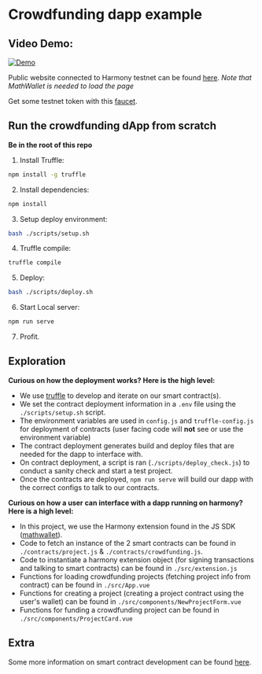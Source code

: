 # Crowdfunding dapp example

## Video Demo:

[![Demo](http://img.youtube.com/vi/YWd3_6voM90/0.jpg)](https://www.youtube.com/watch?v=YWd3_6voM90 "Demo")

Public website connected to Harmony testnet can be found [here](https://crowdfunding-testnet.s3-us-west-1.amazonaws.com/index.html).
*Note that MathWallet is needed to load the page*

Get some testnet token with this [faucet](https://onefaucet.ibriz.ai/).

## Run the crowdfunding dApp from scratch 
**Be in the root of this repo**
1) Install Truffle:
```bash
npm install -g truffle
```
2) Install dependencies:
```bash
npm install
```
3) Setup deploy environment:
```bash
bash ./scripts/setup.sh
```
4) Truffle compile:
```bash
truffle compile
```
5) Deploy:
```bash
bash ./scripts/deploy.sh
```
6) Start Local server:
```bash
npm run serve
```
7) Profit.

## Exploration
**Curious on how the deployment works? Here is the high level:**
* We use [truffle](https://www.trufflesuite.com/docs/truffle/overview) to develop and iterate on our smart contract(s).
* We set the contract deployment information in a `.env` file using the `./scripts/setup.sh` script.
* The environment variables are used in `config.js` and `truffle-config.js` for deployment of contracts (user facing code will **not** see or use the environment variable)
* The contract deployment generates build and deploy files that are needed for the dapp to interface with.
* On contract deployment, a script is ran (`./scripts/deploy_check.js`) to conduct a sanity check and start a test project. 
* Once the contracts are deployed, `npm run serve` will build our dapp with the correct configs to talk to our contracts.  

**Curious on how a user can interface with a dapp running on harmony? Here is a high level:**
* In this project, we use the Harmony extension found in the JS SDK ([mathwallet](https://www.mathwallet.org/harmony-wallet/en/)).
* Code to fetch an instance of the 2 smart contracts can be found in `./contracts/project.js` & `./contracts/crowdfunding.js`.
* Code to instantiate a harmony extension object (for signing transactions and talking to smart contracts) can be found in `./src/extension.js`
* Functions for loading crowdfunding projects (fetching project info from contract) can be found in `./src/App.vue`
* Functions for creating a project (creating a project contract using the user's wallet) can be found in `./src/components/NewProjectForm.vue`
* Functions for funding a crowdfunding project can be found in `./src/components/ProjectCard.vue`  

## Extra
Some more information on smart contract development can be found [here](https://docs.harmony.one/home/developers/smart-contracts).
